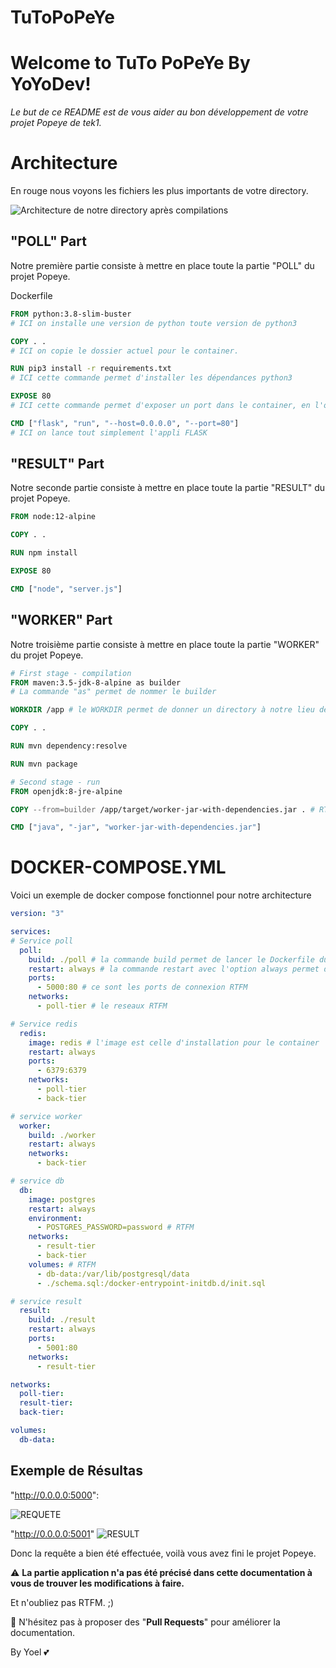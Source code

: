 # TuToPoPeYe

# Welcome to TuTo PoPeYe By YoYoDev!

*Le but de ce README est de vous aider au bon développement de votre projet Popeye de tek1.*

# Architecture
En rouge nous voyons les fichiers les plus importants de votre directory.

![Architecture de notre directory après compilations](https://i.imgur.com/fpYEfAr.png)

## "POLL" Part

Notre première partie consiste à mettre en place toute la partie "POLL" du projet Popeye.

Dockerfile

```Dockerfile
FROM python:3.8-slim-buster 
# ICI on installe une version de python toute version de python3

COPY . . 
# ICI on copie le dossier actuel pour le container.

RUN pip3 install -r requirements.txt
# ICI cette commande permet d'installer les dépendances python3

EXPOSE 80
# ICI cette commande permet d'exposer un port dans le container, en l'occurrence le port 80

CMD ["flask", "run", "--host=0.0.0.0", "--port=80"]
# ICI on lance tout simplement l'appli FLASK
```

## "RESULT" Part

Notre seconde partie consiste à mettre en place toute la partie "RESULT" du projet Popeye.

```Dockerfile
FROM node:12-alpine

COPY . .

RUN npm install

EXPOSE 80

CMD ["node", "server.js"]
```

## "WORKER" Part

Notre troisième partie consiste à mettre en place toute la partie "WORKER" du projet Popeye.

```Dockerfile
# First stage - compilation
FROM maven:3.5-jdk-8-alpine as builder
# La commande "as" permet de nommer le builder

WORKDIR /app # le WORKDIR permet de donner un directory à notre lieu de travail pour ne pas être perdu

COPY . .

RUN mvn dependency:resolve

RUN mvn package

# Second stage - run
FROM openjdk:8-jre-alpine

COPY --from=builder /app/target/worker-jar-with-dependencies.jar . # RTFM

CMD ["java", "-jar", "worker-jar-with-dependencies.jar"]
```

# DOCKER-COMPOSE.YML

Voici un exemple de docker compose fonctionnel pour notre architecture

```yml
version: "3"

services:
# Service poll
  poll:
    build: ./poll # la commande build permet de lancer le Dockerfile du directory poll 
    restart: always # la commande restart avec l'option always permet de redémarrer le container dès qu'il crash
    ports:
      - 5000:80 # ce sont les ports de connexion RTFM
    networks:
      - poll-tier # le reseaux RTFM

# Service redis
  redis:
    image: redis # l'image est celle d'installation pour le container
    restart: always
    ports:
      - 6379:6379
    networks:
      - poll-tier
      - back-tier

# service worker
  worker:
    build: ./worker
    restart: always
    networks:
      - back-tier

# service db
  db:
    image: postgres
    restart: always
    environment:
      - POSTGRES_PASSWORD=password # RTFM
    networks:
      - result-tier
      - back-tier
    volumes: # RTFM
      - db-data:/var/lib/postgresql/data
      - ./schema.sql:/docker-entrypoint-initdb.d/init.sql

# service result
  result:
    build: ./result
    restart: always
    ports:
      - 5001:80
    networks:
      - result-tier

networks:
  poll-tier:
  result-tier:
  back-tier:

volumes:
  db-data:
```

## Exemple de Résultas
"http://0.0.0.0:5000":



![REQUETE](https://cdn.discordapp.com/attachments/811361338324418643/817099919366160404/unknown.png)









"http://0.0.0.0:5001"
![RESULT](https://cdn.discordapp.com/attachments/811361338324418643/817099993478856734/unknown.png)






Donc la requête a bien été effectuée, voilà vous avez fini le projet Popeye.

:warning: **La partie application n'a pas été précisé dans cette documentation à vous de trouver les modifications à faire.**

Et n'oubliez pas RTFM. ;)

:construction: N'hésitez pas à proposer des "**Pull Requests**" pour améliorer la documentation.

By Yoel :two_hearts:
